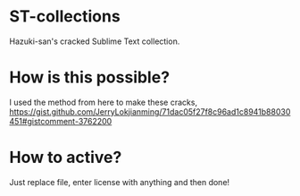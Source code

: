 # ST-collections
Hazuki-san's cracked Sublime Text collection.

# How is this possible?
I used the method from here to make these cracks, https://gist.github.com/JerryLokjianming/71dac05f27f8c96ad1c8941b88030451#gistcomment-3762200

# How to active?
Just replace file, enter license with anything and then done!
